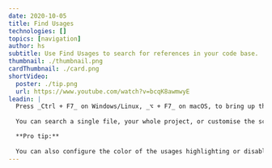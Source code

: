 ```yaml
---
date: 2020-10-05
title: Find Usages
technologies: []
topics: [navigation]
author: hs
subtitle: Use Find Usages to search for references in your code base.
thumbnail: ./thumbnail.png
cardThumbnail: ./card.png
shortVideo:
  poster: ./tip.png
  url: https://www.youtube.com/watch?v=bcqK8awmwyE
leadin: |
  Press _Ctrl + F7_ on Windows/Linux, _⌥ + F7_ on macOS, to bring up the _Find Usages_ tool window.
  
  You can search a single file, your whole project, or customise the scope. 

  **Pro tip:**
  
  You can also configure the color of the usages highlighting or disable the automatic highlighting of usages.
---
```

